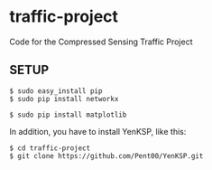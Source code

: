 traffic-project
===============

Code for the Compressed Sensing Traffic Project

SETUP
-----
    $ sudo easy_install pip
    $ sudo pip install networkx

    $ sudo pip install matplotlib

In addition, you have to install YenKSP, like this:

    $ cd traffic-project
    $ git clone https://github.com/Pent00/YenKSP.git

